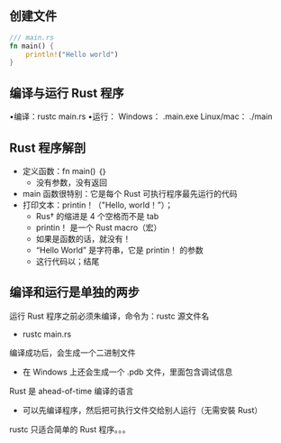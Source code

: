 

## 创建文件

``` rust
/// main.rs
fn main() {
    println!("Hello world")
}
```

## 编译与运行 Rust 程序
•编译：rustc main.rs
•运行：
Windows： .main.exe
Linux/mac： ./main

## Rust 程序解剖
+ 定义函数：fn main() ｛｝
    - 没有参数，没有返回
+ main 函数很特别：它是每个 Rust 可执行程序最先运行的代码
+ 打印文本：printin！（"Hello, world！”）；
    - Rus† 的缩进是 4 个空格而不是 tab
    - printin！ 是一个 Rust macro（宏）
    - 如果是函数的话，就没有！
    - “Hello World” 是字符串，它是 printin！ 的参数
    - 这行代码以；结尾


## 编译和运行是单独的两步
运行 Rust 程序之前必须朱编译，命令为：rustc 源文件名
- rustc main.rs

编译成功后，会生成一个二进制文件
- 在 Windows 上还会生成一个 .pdb 文件，里面包含调试信息

Rust 是 ahead-of-time 编译的语言
- 可以先编译程序，然后把可执行文件交给别人运行（无需安裝 Rust）

rustc 只适合简单的 Rust 程序。。。